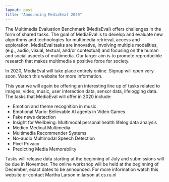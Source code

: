 ```yaml
---
layout: post
title: "Announcing MediaEval 2020"
---
```


The Multimedia Evaluation Benchmark (MediaEval) offers challenges in the form of shared tasks. The goal of MediaEval is to develop and evaluate new algorithms and technologies for multimedia retrieval, access and exploration. MediaEval tasks are innovative, involving multiple modalities, (e.g., audio, visual, textual, and/or contextual) and focusing on the human and social aspects of multimedia. Our larger aim is to promote reproducible research that makes multimedia a positive force for society. 

In 2020, MediaEval will take place entirely online. Signup will open very soon. Watch this website for more information.

This year we will again be offering an interesting line up of tasks related to images, video, music, user interaction data, sensor data, lifelogging data. The tasks that MediaEval will offer in 2020 include:

* Emotion and theme recognition in music
* Emotional Mario: Believable AI agents in Video Games
* Fake news detection
* Insight for Wellbeing: Multimodal personal health lifelog data analysis
* Medico Medical Multimedia
* Multimedia Recommender Systems
* No-audio Multimodal Speech Detection
* Pixel Privacy 
* Predicting Media Memorability

Tasks will release data starting at the beginning of July and submissions will be due in November. The online workshop will be held at the beginning of December, exact dates to be announced.  For more information watch this website or contact Martha Larson m.larson at cs.ru.nl